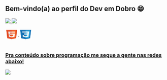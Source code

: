 ## Bem-vindo(a) ao perfil do Dev em Dobro 😁

 <div>
   <a href="https://github.com/welyngton-sm">
   <img height="180em" src="https://github-readme-stats.vercel.app/api?username=welyngton-sm&show_icons=true&theme=merko&include_all_commits=true&count_private=true"/>
   <img height="180em" src="https://github-readme-stats.vercel.app/api/top-langs/?username=welyngton-sm&layout=compact&langs_count=6&theme=tokyonight"/>
</div>
    
<div style="display: inline_block"><br>
<link rel="stylesheet" type='text/css' href="https://cdn.jsdelivr.net/gh/devicons/devicon@latest/devicon.min.css" />
  <img align="center" alt="HTML" height="30" width="40" src="https://raw.githubusercontent.com/devicons/devicon/master/icons/html5/html5-original.svg ">
  <img align="center" alt="CSS" height="30" width="40" src="https://raw.githubusercontent.com/devicons/devicon/master/icons/css3/css3-original.svg ">
</div>
 
<br>
 
### Pra conteúdo sobre programação me segue a gente nas redes abaixo!
 
<div>
  <a href="https://instagram.com/https://www.instagram.com/smytwelyngton/" target="_blank"><img src="https://img.shields.io/badge/-Instagram-%23E4405F?style=for-the- badge&logo=instagram&logoColor=white" target="_blank"></a>

</div>
